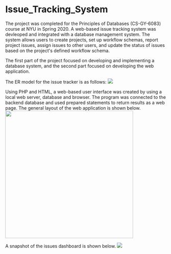 # Issue_Tracking_System

The project was completed for the Principles of Databases (CS-GY-6083) course at NYU in Spring 2020. A web-based issue tracking system was devleoped and integrated with a database management system. The system allows users to create projects, set up workflow schemas, report project issues, assign issues to other users, and update the status of issues based on the project's defined workflow schema. 

The first part of the project focused on developing and implementing a database system, and the second part focused on developing the web application.

The ER model for the issue tracker is as follows:
<img src="https://github.com/akuz91/Issue_Tracking_System/blob/master/ER_model.png" />

Using PHP and HTML, a web-based user interface was created by using a local web server, database and browser. The program was connected to the backend database and used prepared statements to return results as a web page. The general layout of the web application is shown below.
<img height="400" src="https://github.com/akuz91/Issue_Tracking_System/blob/master/web_app_layout.png" />

A snapshot of the issues dashboard is shown below.
<img src="https://github.com/akuz91/Issue_Tracking_System/blob/master/issues_page.png" />


